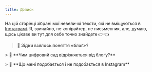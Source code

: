```yaml
---
title: Дописи
---
```


На цій сторінці зібрані мої невеличкі тексти, які не вміщуються в [Інстаграмі](https://www.instagram.com/laktionof). Я, звичайно, не копірайтер, не письменник, але, думаю, щось цікаве ви тут для себе точно знайдете 👉👈

> 📰 **Зідки взялось поняття «блоґ»?**
<p></p>
> 📰 **Чим цифровий сад відрізняється від блоґу?**
<p></p>
> 📰 **Що мені подобається і не подобається в Instagram**
